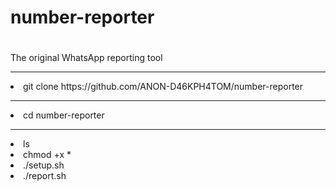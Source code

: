 # number-reporter
#
The original WhatsApp reporting tool
<hr>
<li>git clone https://github.com/ANON-D46KPH4TOM/number-reporter</li>
<hr>
<li>cd number-reporter</li>
<hr>
<li>ls</li>

<li>chmod +x *</li>

<li>./setup.sh</li>

<li>./report.sh</li>
